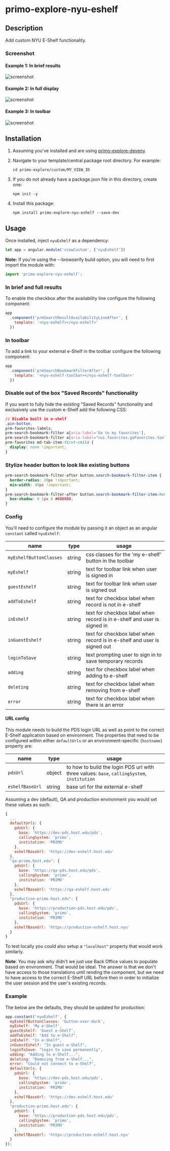 # primo-explore-nyu-eshelf

## Description

Add custom NYU E-Shelf functionality.

### Screenshot

#### Example 1: In brief results
![screenshot](screenshot1.png)

#### Example 2: In full display
![screenshot](screenshot2.png)

#### Example 3: In toolbar
![screenshot](screenshot3.png)

## Installation

1. Assuming you've installed and are using [primo-explore-devenv](https://github.com/ExLibrisGroup/primo-explore-devenv).

2. Navigate to your template/central package root directory. For example:
    ```
    cd primo-explore/custom/MY_VIEW_ID
    ```
3. If you do not already have a package.json file in this directory, create one:
    ```
    npm init -y
    ```
4. Install this package:
    ```
    npm install primo-explore-nyu-eshelf --save-dev
    ```

## Usage

Once installed, inject `nyuEshelf` as a dependency:

```js
let app = angular.module('viewCustom', ['nyuEshelf'])
```

**Note:** If you're using the --browserify build option, you will need to first import the module with:

```js
import 'primo-explore-nyu-eshelf';
```

### In brief and full results

To enable the checkbox after the availability line configure the following component:

```js
app
  .component('prmSearchResultAvailabilityLineAfter', {
    template: '<nyu-eshelf></nyu-eshelf>'
  })
```

### In toolbar

To add a link to your external e-Shelf in the toolbar configure the following component:

```js
app
  .component('prmSearchBookmarkFilterAfter', {
    template: '<nyu-eshelf-toolbar></nyu-eshelf-toolbar>'
  })
```

### Disable out of the box "Saved Records" functionality

If you want to fully hide the existing "Saved Records" functionality and exclusively use the custom e-Shelf add the following CSS:

```css
// Disable built in e-shelf
.pin-button,
prm-favorites-labels,
prm-search-bookmark-filter a[aria-label='Go to my favorites'],
prm-search-bookmark-filter a[aria-label="nui.favorites.goFavorites.tooltip"],
prm-favorites md-tab-item:first-child {
  display: none !important;
}
```

### Stylize header button to look like existing buttons

```css
prm-search-bookmark-filter-after button.search-bookmark-filter-item {
  border-radius: 20px !important;
  min-width: 40px !important;
}
prm-search-bookmark-filter-after button.search-bookmark-filter-item:hover {
  box-shadow: 0 1px 0 #888888;
}
```

### Config

You'll need to configure the module by passing it an object as an angular `constant` called `nyuEshelf`:

| name | type | usage |
|------|-------------|--------|
| `myEshelfButtonClasses` | string | css classes for the 'my e-shelf' button in the toolbar |
| `myEshelf` | string | text for toolbar link when user is signed in |
| `guestEshelf` | string | text for toolbar link when user is signed out |
| `addToEshelf` | string | text for checkbox label when record is not in e-shelf |
| `inEshelf` | string | text for checkbox label when record is in e-shelf and user is signed in |
| `inGuestEshelf` | string | text for checkbox label when record is in e-shelf and user is signed out |
| `loginToSave` | string | text prompting user to sign in to save temporary records |
| `adding` | string | text for checkbox label when adding to e-shelf |
| `deleting` | string | text for checkbox label when removing from e-shelf |
| `error` | string | text for checkbox label when there is an error |

#### URL config

This module needs to build the PDS login URL as well as point to the correct E-Shelf application based on environment. The properties that need to be configured within either `defaultUrls` or an environment-specific `{hostname}` property are:

| name | type | usage |
|------|-------------|--------|
| `pdsUrl` | object | to how to build the login PDS url with three values: `base`, `callingSystem`, `institution` |
| `eshelfBaseUrl` | string | base url for the external e-shelf |

Assuming a dev (default), QA and production environment you would set these values as such:

```javascript
{
  ...
  defaultUrls: {
    pdsUrl: {
      base: 'https://dev-pds.host.edu/pds',
      callingSystem: 'primo',
      institution: 'PRIMO'
    },
    eshelfBaseUrl: 'https://dev-eshelf.host.edu'
  },
  "qa-primo.host.edu": {
    pdsUrl: {
      base: 'https://qa-pds.host.edu/pds',
      callingSystem: 'primo',
      institution: 'PRIMO'
    },
    eshelfBaseUrl: 'https://qa-eshelf.host.edu'
  },
  "production-primo.host.edu": {
    pdsUrl: {
      base: 'https://production-pds.host.edu/pds',
      callingSystem: 'primo',
      institution: 'PRIMO'
    },
    eshelfBaseUrl: 'https://production-eshelf.host.nyu'
  }
}
```

To test locally you could also setup a `"localhost"` property that would work similarly.

**Note**: You may ask why didn't we just use Back Office values to populate based on environment. That would be ideal. The answer is that we don't have access to those translations until rending the component, but we need to have access to the correct E-Shelf URL before then in order to initialize the user session and the user's existing records.

### Example

The below are the defaults, they should be updated for production:

```js
app.constant('nyuEshelf', {
  myEshelfButtonClasses: 'button-over-dark',
  myEshelf: 'My e-Shelf',
  guestEshelf: 'Guest e-Shelf',
  addToEshelf: "Add to e-Shelf",
  inEshelf: "In e-Shelf",
  inGuestEshelf: "In guest e-Shelf",
  loginToSave: "login to save permanently",
  adding: "Adding to e-Shelf...",
  deleting: "Removing from e-Shelf...",
  error: "Could not connect to e-Shelf",
  defaultUrls: {
    pdsUrl: {
      base: 'https://dev-pds.host.edu/pds',
      callingSystem: 'primo',
      institution: 'PRIMO'
    },
    eshelfBaseUrl: 'https://dev-eshelf.host.edu'
  },
  "production-primo.host.edu": {
    pdsUrl: {
      base: 'https://production-pds.host.edu/pds',
      callingSystem: 'primo',
      institution: 'PRIMO'
    },
    eshelfBaseUrl: 'https://production-eshelf.host.nyu'
  }
});
```
